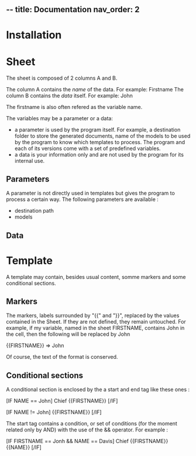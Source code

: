 --
title: Documentation
nav_order: 2
--

# Installation

# Sheet

The sheet is composed of 2 columns A and B.

The column A contains the *name* of the data. For example: Firstname
The column B contains the *data* itself. For example: John

The firstname is also often refered as the variable name.

The variables may be a parameter or a data:

* a parameter is used by the program itself. For example, a destination folder to store the generated documents, name of the models to be used by the program to know which templates to process. The program and each of its versions come with a set of predefined variables.
* a data is your information only and are not used by the program for its internal use.

## Parameters

A parameter is not directly used in templates but gives the program to process a certain way. The following parameters are available :

* destination path
* models

## Data

# Template

A template may contain, besides usual content, somme markers and some conditional sections.

## Markers

The markers, labels surrounded by "{{" and "}}", replaced by the values contained in the Sheet. If they are not defined, they remain untouched. For example, if my variable, named in the sheet FIRSTNAME, contains John in the cell, then the following will be replaced by John

{{FIRSTNAME}} => John

Of course, the text of the format is conserved.

## Conditional sections

A conditional section is enclosed by the a start and end tag like these ones :

[IF NAME == John]
Chief {{FIRSTNAME}}
[/IF]

[IF NAME != John]
{{FIRSTNAME}}
[/IF]

The start tag contains a condition, or set of conditions (for the moment related only by AND) with the use of the && operator. For example :

[IF FIRSTNAME == Jonh && NAME == Davis]
Chief {{FIRSTNAME}} {{NAME}}
[/IF]

